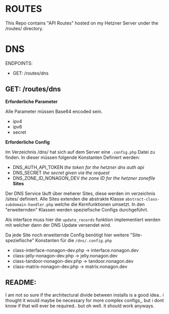 # ROUTES

This Repo contains "API Routes" hosted on my Hetzner Server under the /routes/ directory.

# DNS

ENDPOINTS: 
- GET: /routes/dns

## GET: /routes/dns

**Erforderliche Parameter**

Alle Parameter müssen Base64 encoded sein.

 - ipv4
 - ipv6
 - secret

 **Erforderliche Config**

 Im Verzeichnis /dns/ hat sich auf dem Server eine `.config.php` Datei zu finden.
 In dieser müssen folgende Konstanten Definiert werden:

 - DNS_AUTH_API_TOKEN    *the token for the hetzner dns auth api*
 - DNS_SECRET    *the secret given via the request*
 - DNS_ZONE_ID_NONAGON_DEV *the zone ID for the hetzner zonefile*
 **Sites**

 Der DNS Service läuft über meherer Sites, diese werden im verzeichnis /sites/ definiert.
 Alle Sites extenden die abstrakte Klasse `abstract-class-subdomain-handler.php` welche die Kernfunktionen umsetzt.
 In den "erweiternden" Klassen werden speziefische Configs durchgeführt.

 Als interface muss hier die `update_records` funktion implementiert werden mit welcher dann der DNS Update versendet wird.

 Da jede Site noch erweiternde Config benötigt hier weitere "Site-speziefische" Konstanten für die `/dns/.config.php`

 - class-interface-nonagon-dev.php -> interface.nonagon.dev
 - class-jelly-nonagon-dev.php -> jelly.nonagon.dev
 - class-tandoor-nonagon-dev.php -> tandoor.nonagon.dev
 - class-matrix-nonagon-dev.php -> matrix.nonagon.dev

 ## README:
 I am not so sure if the architectural divide between installs is a good idea.. i thought it would maybe be necessary for more complex configs,, but i dont know if that will ever be required.. but oh well. it should work anyways.
 
